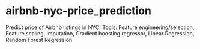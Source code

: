 # airbnb-nyc-price_prediction
Predict price of Airbnb listings in NYC. Tools: Feature engineering/selection, Feature scaling, Imputation, Gradient boosting regressor, Linear Regression, Random Forest Regression
